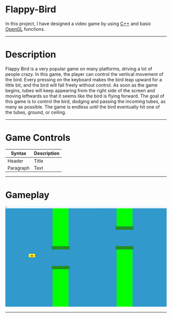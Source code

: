 # Flappy-Bird

In this project, I have designed a video game by using [C++](https://cplusplus.com/doc/tutorial/) and basic [OpenGL](https://www.opengl.org/) functions.

<hr/>

# Description 

<p>Flappy Bird is a very popular game on many platforms, driving a lot of people crazy. In this game, the player can control the vertical movement of the bird. Every pressing on the keyboard makes the bird leap upward for a little bit, and the bird will fall freely without control. As soon as the game begins, tubes will keep appearing from the right side of the screen and moving leftwards so that it seems like the bird is flying forward. The goal of this game is to control the bird, dodging and passing the incoming tubes, as many as possible. The game is endless until the bird eventually hit one of the tubes, ground, or ceiling.</p>

<hr/>

# Game Controls 

| Syntax      | Description |
| ----------- | ----------- |
| Header      | Title       |
| Paragraph   | Text        |

<hr/>

# Gameplay 

![Gameplay](Images/Gameplay.png)

<hr/>
